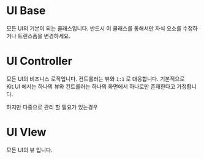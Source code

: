 ﻿# UI Base
 모든 UI의 기본이 되는 클래스입니다. 반드시 이 클래스를 통해서만 
 자식 요소를 수정하거나 트랜스폼을 변경하세요.

# UI Controller
 모든 UI의 비즈니스 로직입니다. 컨트롤러는 뷰와 `1:1` 로 대응합니다. 기본적으로 Kit.UI 에서는 하나의 뷰와 컨트롤러는 하나의 화면에서 하나로만 존재한다고 가정합니다.

하지만 다중으로 관리 할 필요가 있는경우 
 
# UI VIew
 모든 UI의 뷰 입니다. 